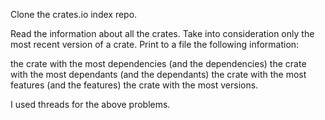 Clone the crates.io index repo.

Read the information about all the crates. Take into consideration only the most recent version of a crate. Print to a file the following information:

the crate with the most dependencies (and the dependencies)
the crate with the most dependants (and the dependants)
the crate with the most features (and the features)
the crate with the most versions.

I used threads for the above problems.

